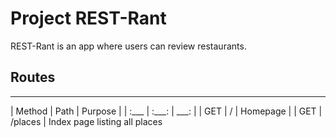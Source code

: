 
# Project REST-Rant

REST-Rant is an app where users can review restaurants.

## Routes
_____________________
| Method | Path | Purpose |
| :___ | :___: | ___: |
| GET | / | Homepage |
| GET | /places | Index page listing all places